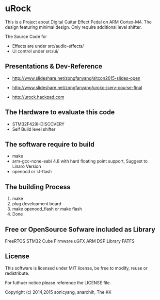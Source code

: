 uRock
=====

This is a Project about Digital Guitar Effect Pedal on ARM Cortex-M4.
The design featuring minimal design. Only require additional level shifter.

The Source Code for 
 - Effects are under src/audio-effects/
 - Ui control under  src/ui/




Presentations & Dev-Reference
-------------
 - http://www.slideshare.net/zongfanyang/sitcon2015-slides-open
 - http://www.slideshare.net/zongfanyang/urokc-jserv-course-final

 - http://urock.hackpad.com


The Hardware to evaluate this code
-------------------------

- STM32F429I-DISCOVERY
- Self Build level shifter


The software require to build
-----------------------------

* make
* arm-gcc-none-eabi 4.8 with hard floating point support, Suggest to Linaro Version
* openocd or st-flash

The building Process
--------------------

1. make
2. plug development board
3. make openocd_flash or make flash
4. Done


Free or OpenSource Sofware included as Library
----------------------------------------------
FreeRTOS
STM32 Cube Firmware
uGFX
ARM DSP Library
FATFS

License
-------

This software is licensed under MIT license, be free to modify, reuse or redistribute.

For futhuer notice please reference the LICENSE file.



Copyright (c) 2014,2015 sonicyang, anarchih, The KK
